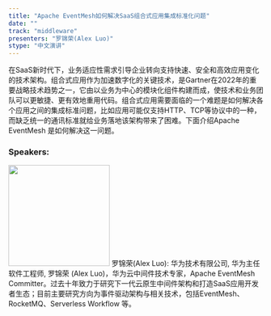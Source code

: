 ```yaml
---
title: "Apache EventMesh如何解决SaaS组合式应用集成标准化问题"
date: "" 
track: "middleware"
presenters: "罗锦荣(Alex Luo)"
stype: "中文演讲"
---
```

在SaaS新时代下，业务适应性需求引导企业转向支持快速、安全和高效应用变化的技术架构。组合式应用作为加速数字化的关键技术，是Gartner在2022年的重要战略技术趋势之一，它由以业务为中心的模块化组件构建而成，使技术和业务团队可以更敏捷、更有效地重用代码。组合式应用需要面临的一个难题是如何解决各个应用之间的集成标准问题，比如应用可能仅支持HTTP、TCP等协议中的一种，而缺乏统一的通讯标准就给业务落地该架构带来了困难。下面介绍Apache EventMesh 是如何解决这一问题。
 ### Speakers: 
 <img src="images/speaker/1008.png" width="200" />
 罗锦荣(Alex Luo): 华为技术有限公司, 华为主任软件工程师, 罗锦荣 (Alex Luo)，华为云中间件技术专家，Apache EventMesh Committer。过去十年致力于研究下一代云原生中间件架构和打造SaaS应用开发者生态；目前主要研究方向为事件驱动架构与相关技术，包括EventMesh、RocketMQ、Serverless Workflow 等。
 